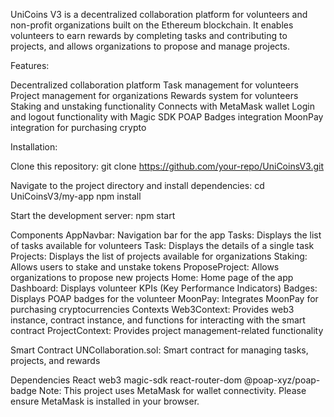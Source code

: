 UniCoins V3 is a decentralized collaboration platform for volunteers and non-profit organizations built on the Ethereum blockchain. 
It enables volunteers to earn rewards by completing tasks and contributing to projects, and allows organizations to propose and manage projects.
 
Features:

Decentralized collaboration platform
Task management for volunteers
Project management for organizations
Rewards system for volunteers
Staking and unstaking functionality
Connects with MetaMask wallet
Login and logout functionality with Magic SDK
POAP Badges integration
MoonPay integration for purchasing crypto

Installation:

Clone this repository:
git clone https://github.com/your-repo/UniCoinsV3.git

Navigate to the project directory and install dependencies:
cd UniCoinsV3/my-app
npm install

Start the development server:
npm start

Components
AppNavbar: Navigation bar for the app
Tasks: Displays the list of tasks available for volunteers
Task: Displays the details of a single task
Projects: Displays the list of projects available for organizations
Staking: Allows users to stake and unstake tokens
ProposeProject: Allows organizations to propose new projects
Home: Home page of the app
Dashboard: Displays volunteer KPIs (Key Performance Indicators)
Badges: Displays POAP badges for the volunteer
MoonPay: Integrates MoonPay for purchasing cryptocurrencies
Contexts
Web3Context: Provides web3 instance, contract instance, and functions for interacting with the smart contract
ProjectContext: Provides project management-related functionality

Smart Contract
UNCollaboration.sol: Smart contract for managing tasks, projects, and rewards

Dependencies
React
web3
magic-sdk
react-router-dom
@poap-xyz/poap-badge
Note: This project uses MetaMask for wallet connectivity. Please ensure MetaMask is installed in your browser.
